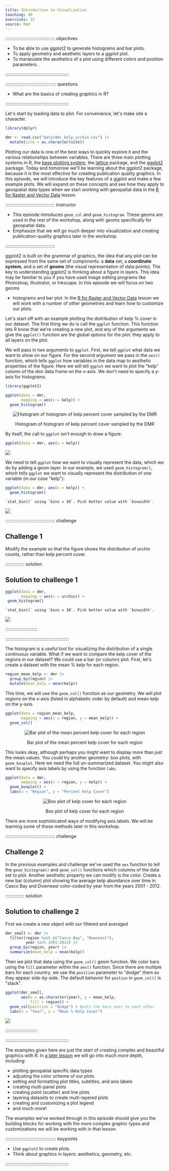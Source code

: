 ```yaml
---
title: Introduction to Visualization
teaching: 40
exercises: 15
source: Rmd
---
```


::::::::::::::::::::::::::::::::::::::: objectives

- To be able to use ggplot2 to generate histograms and bar plots.
- To apply geometry and aesthetic layers to a ggplot plot.
- To manipulate the aesthetics of a plot using different colors and position parameters.

::::::::::::::::::::::::::::::::::::::::::::::::::

:::::::::::::::::::::::::::::::::::::::: questions

- What are the basics of creating graphics in R?

::::::::::::::::::::::::::::::::::::::::::::::::::

Let's start by loading data to plot. For convenience, let's make site a character.


```r
library(dplyr)

dmr <- read.csv("data/dmr_kelp_urchin.csv") |>
  mutate(site = as.character(site))
```

Plotting our data is one of the best ways to quickly explore it and the various
relationships between variables. There are three main plotting systems in R, the
[base plotting system](https://www.statmethods.net/graphs/), the
[lattice](https://www.statmethods.net/advgraphs/trellis.html) package, and the
[ggplot2](https://www.statmethods.net/advgraphs/ggplot2.html) package. Today and
tomorrow we'll be learning about the ggplot2 package, because it is the most
effective for creating publication quality graphics. In this episode, we will
introduce the key features of a ggplot and make a few example plots. We will
expand on these concepts and see how they apply to geospatial data types when we
start working with geospatial data in the [R for Raster and Vector
Data](https://cobalt-casco.github.io/r-raster-vector-geospatial/) lesson.

:::::::::::::::::::::::::::::::::::::::  instructor

- This episode introduces `geom_col` and `geom_histogram`. These geoms are used
  in the rest of the workshop, along with geoms specifically for geospatial 
  data.
- Emphasize that we will go much deeper into visualization and creating
  publication-quality graphics later in the workshop.

:::::::::::::::::::::::::::::::::::::::

ggplot2 is built on the grammar of graphics, the idea that any plot can be
expressed from the same set of components: a **data** set, a **coordinate
system**, and a set of **geoms** (the visual representation of data points). The
key to understanding ggplot2 is thinking about a figure in layers. This idea may
be familiar to you if you have used image editing programs like Photoshop,
Illustrator, or Inkscape. In this episode we will focus on two geoms

- histograms and bar plot. In the [R for Raster and Vector Data](https://datacarpentry.org/r-raster-vector-geospatial/) lesson we will work with a number of other geometries
  and learn how to customize our plots.

Let's start off with an example plotting the distribution of kelp % cover in our dataset. 
The first thing we do is call the `ggplot` function. This function lets R
know that we're creating a new plot, and any of the arguments we give the
`ggplot()` function are the global options for the plot: they apply to all
layers on the plot.

We will pass in two arguments to `ggplot`. First, we tell `ggplot` what data we
want to show on our figure. For the second argument we pass in the `aes()` function, 
which tells `ggplot` how variables in the data map to aesthetic properties of the 
figure. Here we will tell `ggplot` we want to plot the "kelp" column of the dmr 
data frame on the x-axis. We don't need to specify a y-axis for histograms.


```r
library(ggplot2)

ggplot(data = dmr, 
       mapping = aes(x = kelp)) +   
  geom_histogram()
```

<div class="figure" style="text-align: center">
<img src="fig/07-plot-ggplot2-rendered-hist-kelpcover-1.png" alt="Histogram of histogram of kelp percent cover sampled by the DMR"  />
<p class="caption">Histogram of histogram of kelp percent cover sampled by the DMR</p>
</div>

By itself, the call to `ggplot` isn't enough to draw a figure:


```r
ggplot(data = dmr, aes(x = kelp))
```

<img src="fig/07-plot-ggplot2-rendered-blank-plot-1.png" style="display: block; margin: auto;" />

We need to tell `ggplot` how we want to visually represent the data, which we
do by adding a geom layer. In our example, we used `geom_histogram()`, which
tells `ggplot` we want to visually represent the
distribution of one variable (in our case "kelp"):


```r
ggplot(data = dmr, aes(x = kelp)) +   
  geom_histogram()
```

```{.output}
`stat_bin()` using `bins = 30`. Pick better value with `binwidth`.
```

<img src="fig/07-plot-ggplot2-rendered-hist-kelpcover2-1.png" style="display: block; margin: auto;" />

:::::::::::::::::::::::::::::::::::::::  challenge

## Challenge 1

Modify the example so that the figure shows the
distribution of urchin counts, rather than kelp 
percent cover.

:::::::::::::::  solution

## Solution to challenge 1


```r
ggplot(data = dmr, 
       mapping = aes(x = urchin)) +   
 geom_histogram()
```

```{.output}
`stat_bin()` using `bins = 30`. Pick better value with `binwidth`.
```

<img src="fig/07-plot-ggplot2-rendered-ch1-sol-1.png" style="display: block; margin: auto;" />

:::::::::::::::::::::::::

::::::::::::::::::::::::::::::::::::::::::::::::::

The histogram is a useful tool for visualizing the
distribution of a single continuous variable. What if
we want to compare the kelp cover of the regions in
our dataset? We could use a bar (or column) plot.
First, let's create a dataset with the mean % kelp for each region.


```r
region_mean_kelp <- dmr |>
  group_by(region) |>
  mutate(mean_kelp = mean(kelp))
```

This time, we will use the `geom_col()` function as our geometry.
We will plot regions on the x-axis (listed in alphabetic order
by default) and mean kelp on the y-axis.


```r
ggplot(data = region_mean_kelp, 
       mapping = aes(x = region, y = mean_kelp)) + 
  geom_col()
```

<div class="figure" style="text-align: center">
<img src="fig/07-plot-ggplot2-rendered-mean-kelp-region-1.png" alt="Bar plot of the mean percent kelp cover for each region"  />
<p class="caption">Bar plot of the mean percent kelp cover for each region</p>
</div>

This looks okay, although perhaps you might want to display more than just the
mean values. You could try another geometry: box plots, with `geom_boxplot`. Here we need the 
full un-summarized dataset. You might also want to specify axis labels by using the
function `labs`.


```r
ggplot(data = dmr, 
       mapping = aes(x = region, y = kelp)) + 
  geom_boxplot() +
  labs(x = "Region", y = "Percent Kelp Cover")
```

<div class="figure" style="text-align: center">
<img src="fig/07-plot-ggplot2-rendered-kelp-region-boxplot-1.png" alt="Box plot of kelp cover for each region"  />
<p class="caption">Box plot of kelp cover for each region</p>
</div>

There are more sophisticated ways of modifying axis labels. We will be learning some of those methods later in this workshop.

:::::::::::::::::::::::::::::::::::::::  challenge

## Challenge 2

In the previous examples and challenge we've used the `aes` function to tell
the `geom_histogram()` and `geom_col()` functions which columns
of the data set to plot.
Another aesthetic property we can modify is the
color. Create a new bar (column) plot showing the average kelp
abundance over time in Casco Bay and Downeast color-coded by year
from the years 2001 - 2012.

:::::::::::::::  solution

## Solution to challenge 2

First we create a new object with
our filtered and averaged


```r
dmr_small <- dmr |>
  filter(region %in% c("Casco Bay", "Downeast"),
         year %in% 2001:2012) |>
  group_by(region, year) |>
  summarize(mean_kelp = mean(kelp))
```

Then we plot that data using the `geom_col()`
geom function. We color bars using the `fill`
parameter within the `aes()` function.
Since there are multiple bars for each
country, we use the `position` parameter
to "dodge" them so they appear side-by-side.
The default behavior for `postion` in `geom_col()`
is "stack".


```r
ggplot(dmr_small, 
       aes(x = as.character(year), y = mean_kelp, 
           fill = region)) +
  geom_col(position = "dodge") + #puts the bars next to each other
  labs(x = "Year", y = "Mean % Kelp Cover")
```

<img src="fig/07-plot-ggplot2-rendered-kelp-compare-1.png" style="display: block; margin: auto;" />

:::::::::::::::::::::::::

::::::::::::::::::::::::::::::::::::::::::::::::::

The examples given here are just the start of
creating complex and beautiful graphics with R.
In [a later lesson](https://datacarpentry.org/r-raster-vector-geospatial/) we will go into much
more depth, including:

- plotting geospatial specific data types
- adjusting the color scheme of our plots
- setting and formatting plot titles, subtitles, and axis labels
- creating multi-panel plots
- creating point (scatter) and line plots
- layering datasets to create multi-layered plots
- creating and customizing a plot legend
- and much more!

The examples we've worked through in this episode should give you the building
blocks for working with the more complex graphic types and customizations we
will be working with in that lesson.

:::::::::::::::::::::::::::::::::::::::: keypoints

- Use `ggplot2` to create plots.
- Think about graphics in layers: aesthetics, geometry, etc.

::::::::::::::::::::::::::::::::::::::::::::::::::


